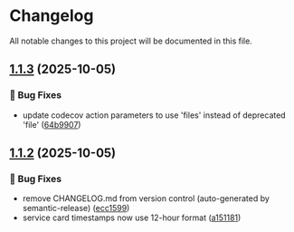# Changelog

All notable changes to this project will be documented in this file.

## [1.1.3](https://github.com/zachatkinson/csfrace-scrape-front/compare/v1.1.2...v1.1.3) (2025-10-05)

### 🐛 Bug Fixes

* update codecov action parameters to use 'files' instead of deprecated 'file' ([64b9907](https://github.com/zachatkinson/csfrace-scrape-front/commit/64b990715a0358d13c33eb22bce472cf31d5f5fd))

## [1.1.2](https://github.com/zachatkinson/csfrace-scrape-front/compare/v1.1.1...v1.1.2) (2025-10-05)

### 🐛 Bug Fixes

* remove CHANGELOG.md from version control (auto-generated by semantic-release) ([ecc1599](https://github.com/zachatkinson/csfrace-scrape-front/commit/ecc159986f0ef54a8d42586a3d7eec24e81b8536))
* service card timestamps now use 12-hour format ([a151181](https://github.com/zachatkinson/csfrace-scrape-front/commit/a1511819afc61936ec79e0371a0ae66aad2137c1))
